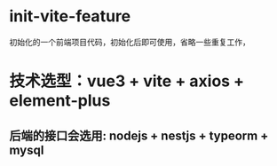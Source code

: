 # init-vite-feature
初始化的一个前端项目代码，初始化后即可使用，省略一些重复工作，
# 技术选型：vue3 + vite + axios + element-plus

## 后端的接口会选用: nodejs + nestjs + typeorm + mysql
